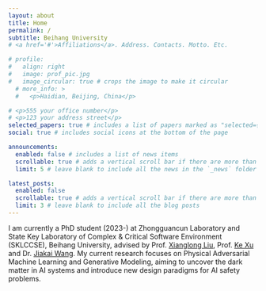 ```yaml
---
layout: about
title: Home
permalink: /
subtitle: Beihang University
# <a href='#'>Affiliations</a>. Address. Contacts. Motto. Etc.

# profile:
#   align: right
#   image: prof_pic.jpg
#   image_circular: true # crops the image to make it circular
  # more_info: >
  #   <p>Haidian, Beijing, China</p>

# <p>555 your office number</p>
# <p>123 your address street</p>
selected_papers: true # includes a list of papers marked as "selected={true}"
social: true # includes social icons at the bottom of the page

announcements:
  enabled: false # includes a list of news items
  scrollable: true # adds a vertical scroll bar if there are more than 3 news items
  limit: 5 # leave blank to include all the news in the `_news` folder

latest_posts:
  enabled: false
  scrollable: true # adds a vertical scroll bar if there are more than 3 new posts items
  limit: 3 # leave blank to include all the blog posts
---
```





I am currently a PhD student (2023-) at Zhongguancun Laboratory and State Key Laboratory of Complex & Critical Software Environment (SKLCCSE), Beihang University, advised by Prof. [Xianglong Liu](https://xlliu-beihang.github.io/), Prof. [Ke Xu](https://scse.buaa.edu.cn/wyh_content_new.jsp?urltype=news.NewsContentUrl&wbtreeid=1078&wbnewsid=2655) and Dr. [Jiakai Wang](https://jiakaiwangcn.github.io/).
My current research focuses on Physical Adversarial Machine Learning and Generative Modeling, aiming to uncover the dark matter in AI systems and introduce new design paradigms for AI safety problems.



<!-- Write your biography here. Tell the world about yourself. Link to your favorite [subreddit](http://reddit.com). You can put a picture in, too. The code is already in, just name your picture `prof_pic.jpg` and put it in the `img/` folder.

Put your address / P.O. box / other info right below your picture. You can also disable any of these elements by editing `profile` property of the YAML header of your `_pages/about.md`. Edit `_bibliography/papers.bib` and Jekyll will render your [publications page](/al-folio/publications/) automatically.

Link to your social media connections, too. This theme is set up to use [Font Awesome icons](https://fontawesome.com/) and [Academicons](https://jpswalsh.github.io/academicons/), like the ones below. Add your Facebook, Twitter, LinkedIn, Google Scholar, or just disable all of them.
 -->

